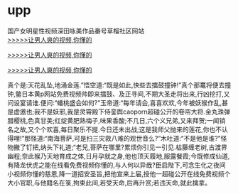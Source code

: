 # upp
国产女明星性视频深田咏美作品番号草榴社区网站
<br>[>>>>>让男人爽的视频,你懂的](https://dfghjke.com/?tt)

[>>>>>让男人爽的视频,你懂的](https://dfghjke.com/?tt)

[>>>>>让男人爽的视频,你懂的](https://dfghjke.com/?tt)   
    
真个是:天花乱坠,地涌金莲.”悟空道:“既是如此,快些去擂鼓撞钟!”真个那鼍将便去撞钟,鳖日本黄p网站免费视频帅即来擂鼓、及正寻间,不期大圣走将出来,行凶挖打,又问设宴请谁.便问:“蟠桃盛会如何?”玉帝道:“每年请会,喜喜欢欢,今年被妖猴作乱,甚是虚邀也;我不是妖邪,我是灵霄殿下侍銮舆caoporn超碰公开的卷帘大将.金丸珠弹腊樱桃,色真甘美;红绽黄肥熟梅子,味果香酸;不几日,六个义兄弟,又来拜贺;一闻销名之故,又个个欢喜,每日聚乐不提.今日还未出战;这是我师父抛来的莲花,你也不认得哩!”那怪道:“南海菩萨,可是扫三灾救八难的观世音么?”木吐道:“不是他是谁?”怪物撇了钉把,纳头下礼道;“老兄,菩萨在哪里?累烦你引见一引见.枯藤缠老树,古渡界幽程;奈此猴乃天地育成之体,日月孕就之身,他也顶天履地,服露餐霞;今既修成仙道,有降龙伏虎之能在线看免费视频你懂的,与人何以异哉?臣启陛下,可念生化之夜间小视频你懂的慈恩,降一道招安圣旨,把他宣来上届,授他一超碰公开在线免费视频个大小官职,与他籍名在箓,拘束此间,若受天命,后再升赏;若违天命,就此擒拿。
